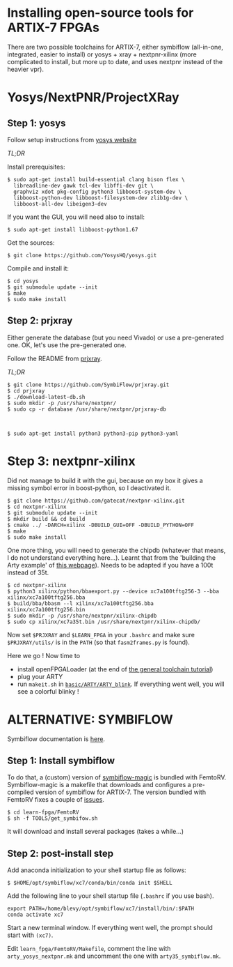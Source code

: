 Installing open-source tools for ARTIX-7 FPGAs
==============================================

There are two possible toolchains for ARTIX-7, either symbiflow
(all-in-one, integrated, easier to install) or yosys + xray + nextpnr-xilinx
(more complicated to install, but more up to date, and uses nextpnr
instead of the heavier vpr).

Yosys/NextPNR/ProjectXRay
=========================

Step 1: yosys
-------------

Follow setup instructions from [yosys website](https://github.com/YosysHQ/yosys)

*TL;DR*

Install prerequisites:
```
$ sudo apt-get install build-essential clang bison flex \
  libreadline-dev gawk tcl-dev libffi-dev git \
  graphviz xdot pkg-config python3 libboost-system-dev \
  libboost-python-dev libboost-filesystem-dev zlib1g-dev \
  libboost-all-dev libeigen3-dev 
```

If you want the GUI, you will need also to install:
```
$ sudo apt-get install libboost-python1.67
```

Get the sources:
```
$ git clone https://github.com/YosysHQ/yosys.git
```
Compile and install it:
```
$ cd yosys
$ git submodule update --init
$ make
$ sudo make install
```

Step 2: prjxray
---------------

Either generate the database (but you need Vivado) or use a
pre-generated one. OK, let's use the pre-generated one.

Follow the README from [prjxray](https://github.com/SymbiFlow/prjxray).

*TL;DR*

```
$ git clone https://github.com/SymbiFlow/prjxray.git
$ cd prjxray
$ ./download-latest-db.sh
$ sudo mkdir -p /usr/share/nextpnr/
$ sudo cp -r database /usr/share/nextpnr/prjxray-db



$ sudo apt-get install python3 python3-pip python3-yaml
```

Step 3: nextpnr-xilinx
======================
Did not manage to build it with the gui, because on my box it gives a missing symbol error in boost-python, so I deactivated it.
```
$ git clone https://github.com/gatecat/nextpnr-xilinx.git
$ cd nextpnr-xilinx
$ git submodule update --init
$ mkdir build && cd build
$ cmake ../ -DARCH=xilinx -DBUILD_GUI=OFF -DBUILD_PYTHON=OFF 
$ make
$ sudo make install
```

One more thing, you will need to generate the chipdb (whatever that
means, I do not understand everything here...). Learnt that from the 'building the Arty example' of 
[this webpage](https://github.com/gatecat/nextpnr-xilinx)). Needs to
be adapted if you have a 100t instead of 35t.
```
$ cd nextpnr-xilinx
$ python3 xilinx/python/bbaexport.py --device xc7a100tftg256-3 --bba xilinx/xc7a100tftg256.bba
$ build/bba/bbasm --l xilinx/xc7a100tftg256.bba xilinx/xc7a100tftg256.bin
$ sudo mkdir -p /usr/share/nextpnr/xilinx-chipdb
$ sudo cp xilinx/xc7a35t.bin /usr/share/nextpnr/xilinx-chipdb/
```

Now set `$PRJXRAY` and `$LEARN_FPGA` in your `.bashrc` and make sure `$PRJXRAY/utils/` is in the `PATH`
(so that `fasm2frames.py` is found).

Here we go ! Now time to
- install openFPGALoader (at the end of [the general toolchain tutorial](toolchain.md))
- plug your ARTY
- run `makeit.sh` in [`basic/ARTY/ARTY_blink`](https://github.com/BrunoLevy/learn-fpga/tree/master/Basic/ARTY/ARTY_blink).
If everything went well, you will see a colorful blinky !

ALTERNATIVE: SYMBIFLOW 
======================

Symbiflow documentation is [here](https://symbiflow-examples.readthedocs.io/en/latest/getting-symbiflow.html).

Step 1: Install symbiflow
-------------------------

To do that, a (custom) version of [symbiflow-magic](https://github.com/merledu/symbiflow-magic) is bundled with FemtoRV.
Symbiflow-magic is a makefile that downloads and configures a pre-compiled version of symbiflow for ARTIX-7.
The version bundled with FemtoRV fixes a couple of [issues](https://github.com/merledu/symbiflow-magic/issues/1).
```
$ cd learn-fpga/FemtoRV
$ sh -f TOOLS/get_symbifow.sh
```

It will download and install several packages (takes a while...)

Step 2: post-install step
-------------------------

Add anaconda initialization to your shell startup file as follows:
```
$ $HOME/opt/symbiflow/xc7/conda/bin/conda init $SHELL
```

Add the following line to your shell startup file (`.bashrc` if you use bash).
```
export PATH=/home/blevy/opt/symbiflow/xc7/install/bin/:$PATH
conda activate xc7
```

Start a new terminal window. If everything went well, the prompt should start with `(xc7)`.

Edit `learn_fpga/FemtoRV/Makefile`, comment the line with `arty_yosys_nextpnr.mk` and 
uncomment the one with `arty35_symbiflow.mk`.
